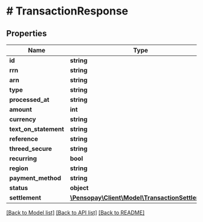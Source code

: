 # # TransactionResponse

## Properties

Name | Type | Description | Notes
------------ | ------------- | ------------- | -------------
**id** | **string** |  | [optional]
**rrn** | **string** |  | [optional]
**arn** | **string** |  | [optional]
**type** | **string** |  | [optional]
**processed_at** | **string** |  | [optional]
**amount** | **int** |  | [optional]
**currency** | **string** |  | [optional]
**text_on_statement** | **string** |  | [optional]
**reference** | **string** |  | [optional]
**threed_secure** | **string** |  | [optional]
**recurring** | **bool** |  | [optional]
**region** | **string** |  | [optional]
**payment_method** | **string** |  | [optional]
**status** | **object** |  | [optional]
**settlement** | [**\Pensopay\Client\Model\TransactionSettlement**](TransactionSettlement.md) |  | [optional]

[[Back to Model list]](../../README.md#models) [[Back to API list]](../../README.md#endpoints) [[Back to README]](../../README.md)
